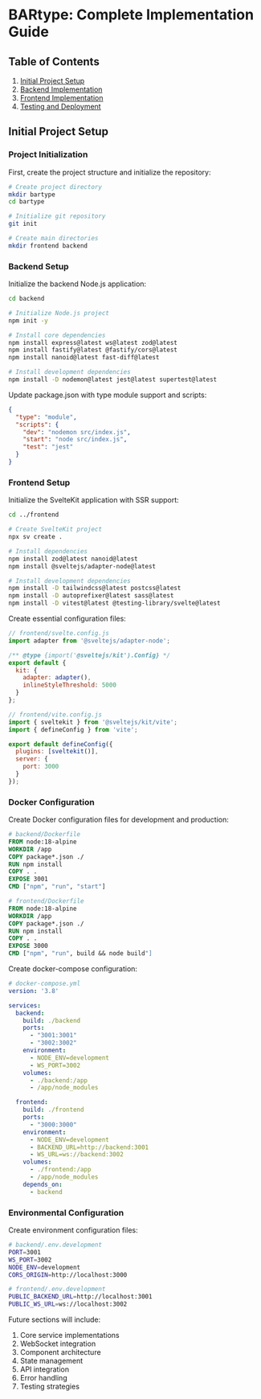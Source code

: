 # BARtype: Complete Implementation Guide

## Table of Contents

1. [Initial Project Setup](#initial-project-setup)
2. [Backend Implementation](#backend-implementation)
3. [Frontend Implementation](#frontend-implementation)
4. [Testing and Deployment](#testing-and-deployment)

## Initial Project Setup

### Project Initialization

First, create the project structure and initialize the repository:

```bash
# Create project directory
mkdir bartype
cd bartype

# Initialize git repository
git init

# Create main directories
mkdir frontend backend
```

### Backend Setup

Initialize the backend Node.js application:

```bash
cd backend

# Initialize Node.js project
npm init -y

# Install core dependencies
npm install express@latest ws@latest zod@latest
npm install fastify@latest @fastify/cors@latest
npm install nanoid@latest fast-diff@latest

# Install development dependencies
npm install -D nodemon@latest jest@latest supertest@latest
```

Update package.json with type module support and scripts:

```json
{
  "type": "module",
  "scripts": {
    "dev": "nodemon src/index.js",
    "start": "node src/index.js",
    "test": "jest"
  }
}
```

### Frontend Setup

Initialize the SvelteKit application with SSR support:

```bash
cd ../frontend

# Create SvelteKit project
npx sv create .

# Install dependencies
npm install zod@latest nanoid@latest
npm install @sveltejs/adapter-node@latest

# Install development dependencies
npm install -D tailwindcss@latest postcss@latest
npm install -D autoprefixer@latest sass@latest
npm install -D vitest@latest @testing-library/svelte@latest
```

Create essential configuration files:

```javascript
// frontend/svelte.config.js
import adapter from '@sveltejs/adapter-node';

/** @type {import('@sveltejs/kit').Config} */
export default {
  kit: {
    adapter: adapter(),
    inlineStyleThreshold: 5000
  }
};

// frontend/vite.config.js
import { sveltekit } from '@sveltejs/kit/vite';
import { defineConfig } from 'vite';

export default defineConfig({
  plugins: [sveltekit()],
  server: {
    port: 3000
  }
});
```

### Docker Configuration

Create Docker configuration files for development and production:

```dockerfile
# backend/Dockerfile
FROM node:18-alpine
WORKDIR /app
COPY package*.json ./
RUN npm install
COPY . .
EXPOSE 3001
CMD ["npm", "run", "start"]

# frontend/Dockerfile
FROM node:18-alpine
WORKDIR /app
COPY package*.json ./
RUN npm install
COPY . .
EXPOSE 3000
CMD ["npm", "run", build && node build"]
```

Create docker-compose configuration:

```yaml
# docker-compose.yml
version: '3.8'

services:
  backend:
    build: ./backend
    ports:
      - "3001:3001"
      - "3002:3002"
    environment:
      - NODE_ENV=development
      - WS_PORT=3002
    volumes:
      - ./backend:/app
      - /app/node_modules

  frontend:
    build: ./frontend
    ports:
      - "3000:3000"
    environment:
      - NODE_ENV=development
      - BACKEND_URL=http://backend:3001
      - WS_URL=ws://backend:3002
    volumes:
      - ./frontend:/app
      - /app/node_modules
    depends_on:
      - backend
```

### Environmental Configuration

Create environment configuration files:

```bash
# backend/.env.development
PORT=3001
WS_PORT=3002
NODE_ENV=development
CORS_ORIGIN=http://localhost:3000

# frontend/.env.development
PUBLIC_BACKEND_URL=http://localhost:3001
PUBLIC_WS_URL=ws://localhost:3002
```

Future sections will include:

1. Core service implementations
2. WebSocket integration
3. Component architecture
4. State management
5. API integration
6. Error handling
7. Testing strategies
